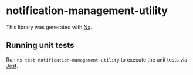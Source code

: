 # notification-management-utility

This library was generated with [Nx](https://nx.dev).

## Running unit tests

Run `nx test notification-management-utility` to execute the unit tests via [Jest](https://jestjs.io).
